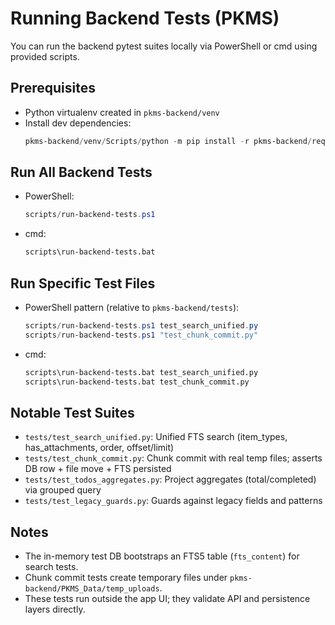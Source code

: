# Running Backend Tests (PKMS)

You can run the backend pytest suites locally via PowerShell or cmd using provided scripts.

## Prerequisites
- Python virtualenv created in `pkms-backend/venv`
- Install dev dependencies:
  ```powershell
  pkms-backend/venv/Scripts/python -m pip install -r pkms-backend/requirements-dev.txt
  ```

## Run All Backend Tests
- PowerShell:
  ```powershell
  scripts/run-backend-tests.ps1
  ```
- cmd:
  ```bat
  scripts\run-backend-tests.bat
  ```

## Run Specific Test Files
- PowerShell pattern (relative to `pkms-backend/tests`):
  ```powershell
  scripts/run-backend-tests.ps1 test_search_unified.py
  scripts/run-backend-tests.ps1 "test_chunk_commit.py"
  ```
- cmd:
  ```bat
  scripts\run-backend-tests.bat test_search_unified.py
  scripts\run-backend-tests.bat test_chunk_commit.py
  ```

## Notable Test Suites
- `tests/test_search_unified.py`: Unified FTS search (item_types, has_attachments, order, offset/limit)
- `tests/test_chunk_commit.py`: Chunk commit with real temp files; asserts DB row + file move + FTS persisted
- `tests/test_todos_aggregates.py`: Project aggregates (total/completed) via grouped query
- `tests/test_legacy_guards.py`: Guards against legacy fields and patterns

## Notes
- The in-memory test DB bootstraps an FTS5 table (`fts_content`) for search tests.
- Chunk commit tests create temporary files under `pkms-backend/PKMS_Data/temp_uploads`.
- These tests run outside the app UI; they validate API and persistence layers directly.

